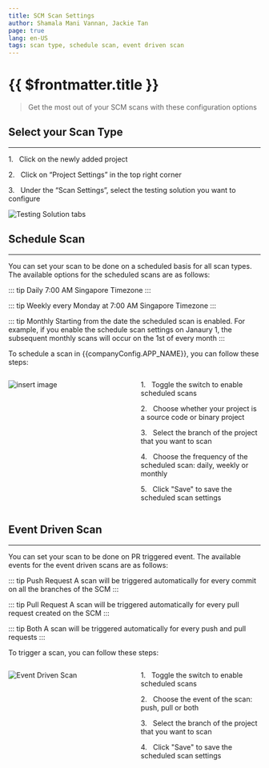 ```yaml
---
title: SCM Scan Settings
author: Shamala Mani Vannan, Jackie Tan
page: true
lang: en-US
tags: scan type, schedule scan, event driven scan
---
```


<script setup>
import { companyConfig } from '../../../config/companyConfig.js'
</script>

<ClientOnly>

# {{ $frontmatter.title }}

> Get the most out of your SCM scans with these configuration options

## Select your Scan Type

<hr class="thick" />

1.&nbsp;&nbsp;&nbsp;Click on the newly added project

2.&nbsp;&nbsp;&nbsp;Click on “Project Settings” in the top right corner

3.&nbsp;&nbsp;&nbsp;Under the “Scan Settings”, select the testing solution you want to configure

![Testing Solution tabs](/images/Trigger-Scan/SCM-Scan-Settings-1.png)

## Schedule Scan

<hr class="thick" />

You can set your scan to be done on a scheduled basis for all scan types. The available options for the scheduled scans are as follows:

::: tip Daily
7:00 AM Singapore Timezone
:::

::: tip Weekly
every Monday at 7:00 AM Singapore Timezone
:::

::: tip Monthly
Starting from the date the scheduled scan is enabled. For example, if you enable the schedule scan settings on Janaury 1, the subsequent monthly scans will occur on the 1st of every month
:::

To schedule a scan in {{companyConfig.APP_NAME}}, you can follow these steps:

<div style="display: flex;">
<div style="flex: 1;margin-right:5px;">

![insert image](/images/Trigger-Scan/SCM-Scan-Settings-2.png)

</div>
<div style="flex: 1; margin-left:20px;">

1.&nbsp;&nbsp;&nbsp;Toggle the switch to enable scheduled scans

2.&nbsp;&nbsp;&nbsp;Choose whether your project is a source code or binary project

3.&nbsp;&nbsp;&nbsp;Select the branch of the project that you want to scan

4.&nbsp;&nbsp;&nbsp;Choose the frequency of the scheduled scan: daily, weekly or monthly

5.&nbsp;&nbsp;&nbsp;Click "Save" to save the scheduled scan settings

</div>
</div>

## Event Driven Scan

<hr class="thick" />

You can set your scan to be done on PR triggered event. The available events for the event driven scans are as follows:

::: tip Push Request
A scan will be triggered automatically for every commit on all the branches of the SCM
:::

::: tip Pull Request
A scan will be triggered automatically for every pull request created on the SCM
:::

::: tip Both
A scan will be triggered automatically for every push and pull requests
:::

To trigger a scan, you can follow these steps:

<div style="display: flex;">
<div style="flex: 1;margin-right:5px;">

![Event Driven Scan](/images/Trigger-Scan/SCM-Scan-Settings-3.png)

</div>
<div style="flex: 1; margin-left:20px;">

1.&nbsp;&nbsp;&nbsp;Toggle the switch to enable scheduled scans

2.&nbsp;&nbsp;&nbsp;Choose the event of the scan: push, pull or both

3.&nbsp;&nbsp;&nbsp;Select the branch of the project that you want to scan

4.&nbsp;&nbsp;&nbsp;Click "Save" to save the scheduled scan settings

</div>
</div>

</ClientOnly>
